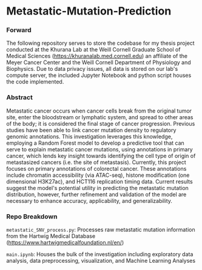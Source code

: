 # Metastatic-Mutation-Prediction

### Forward

The following repository serves to store the codebase for my thesis project conducted at the Khurana Lab at the Weill Cornell Graduate School of Medical Sciences (https://khuranalab.med.cornell.edu) an affiliate of the Meyer Cancer Center and the Weill Cornell Department of Physiology and Biophysics. Due to data privacy issues, all data is stored on our lab's compute server, the included Jupyter Notebook and python script houses the code implemented. 

### Abstract 

Metastatic cancer occurs when cancer cells break from the original tumor site, enter the bloodstream or lymphatic system, and spread to other areas of the body; it is considered the final stage of cancer progression. Previous studies have been able to link cancer mutation density to regulatory genomic annotations. This investigation leverages this knowledge, employing a Random Forest model to develop a predictive tool that can serve to explain metastatic cancer mutations, using annotations in primary cancer, which lends key insight towards identifying the cell type of origin of metastasized cancers (i.e. the site of metastasis). Currently, this project focuses on primary annotations of colorectal cancer. These annotations include chromatin accessibility (via ATAC-seq), histone modification (one dimensional H3K27ac), and HCT116 replication timing data. Current results suggest the model's potential utility in predicting the metastatic mutation distribution, however, further refinement and validation of the model are necessary to enhance accuracy, applicability, and generalizability.

### Repo Breakdown

```metastatic_SNV_process.py```: Processes raw metastatic mutation information from the Hartwig Medical Database (https://www.hartwigmedicalfoundation.nl/en/)

```main.ipynb```: Houses the bulk of the investigation including exploratory data analysis, data preprocessing, visualization, and Machine Learning Analyses

<!-- ```Thesis_Writeup.pdf```: Finalized thesis writeup -->
